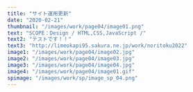 ```yaml
---
title: "サイト運用更新"
date: "2020-02-21"
thumbnail: "/images/work/page04/image01.png"
text: "SCOPE：Design / HTML,CSS,JavaScript /"
text2: "テストです！！"
text3: "http://limeokapi95.sakura.ne.jp/work/noritoku2022"
image1: "/images/work/page04/image02.jpg"
image2: "/images/work/page04/image03.jpg"
image3: "/images/work/page04/image04.jpg"
image4: "/images/work/page04/image01.gif"
spimage: "/images/work/sp/image_sp_04.png"
---
```

